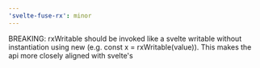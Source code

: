 ```yaml
---
'svelte-fuse-rx': minor
---
```


BREAKING: rxWritable should be invoked like a svelte writable without instantiation using new (e.g. const x = rxWritable(value)). This makes the api more closely aligned with svelte's

